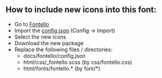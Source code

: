 ## How to include new icons into this font:

* Go to [Fontello](http://fontello.com/)
* Import the [config.json](docs/fontello/config.json) (Config -> Import)
* Select the new icons
* Download the new package
* Replace the following files / directories:
    * docs/fontello/config.json
    * html/css/_fontello.scss (by css/fontello.css)
    * html/fonts/fontello.* (by font/*)
